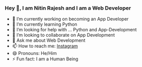 ### Hey 👋, I am Nitin Rajesh and I am a Web Developer


- 🔭  I’m currently working on becoming an App Developer
- 🌱  I’m currently learning Python
- 🤔  I’m looking for help with ... Python and App-Development
- 👯  I’m looking to collaborate on App Development
- 💬  Ask me about Web Development
- 📫  How to reach me: [Instagram](https://instagram.com/nitinx7)
- 😄  Pronouns: He/Him
- ⚡  Fun fact: I am a Human Being
